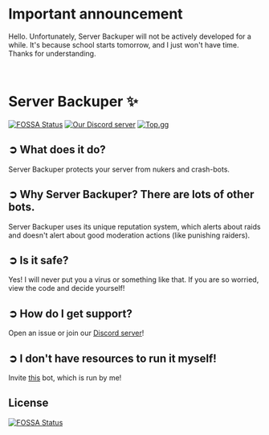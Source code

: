 # Important announcement
Hello. Unfortunately, Server Backuper will not be actively developed for a while. It's because school starts tomorrow, and I just won't have time. Thanks for understanding.

<br>

# Server Backuper ✨

[![FOSSA Status](https://app.fossa.com/api/projects/git%2Bgithub.com%2Fserver-backuper%2Fserver-backuper.svg?type=shield)](https://app.fossa.com/projects/git%2Bgithub.com%2Fserver-backuper%2Fserver-backuper)
[![Our Discord server](https://img.shields.io/discord/810135065508970530?label=Discord&style=flat-square)](https://discord.com/invite/xzpcXYz6yK)
[![Top.gg](https://top.gg/api/widget/status/797792817983389726.svg)](https://top.gg/bot/797792817983389726)

## ➲ What does it do?

Server Backuper protects your server from nukers and crash-bots.

## ➲ Why Server Backuper? There are lots of other bots.

Server Backuper uses its unique reputation system, which alerts about raids and doesn't alert about good moderation actions (like punishing raiders).

## ➲ Is it safe?

Yes! I will never put you a virus or something like that. If you are so worried, view the code and decide yourself!

## ➲ How do I get support?

Open an issue or join our [Discord server](https://discord.com/invite/xzpcXYz6yK)!

## ➲ I don't have resources to run it myself!

Invite [this](https://discord.com/oauth2/authorize?client_id=797792817983389726&permissions=19584&scope=bot) bot, which is run by me!

## License

[![FOSSA Status](https://app.fossa.com/api/projects/git%2Bgithub.com%2Fserver-backuper%2Fserver-backuper.svg?type=large)](https://app.fossa.com/projects/git%2Bgithub.com%2Fserver-backuper%2Fserver-backuper?ref=badge_large)
